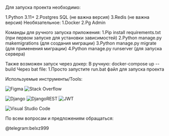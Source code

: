 Для запуска проекта необходимо:

1.Python 3.11+
2.Postgres SQL (не важна версия)
3.Redis (не важна версия)
Необязательное:
1.Docker
2.Pg Admin


Команды для ручного запуска приложения:
1.Pip install requirements.txt (при первом запуске для установки зависимостей)
2.Python manage.py makemigrations (для создания миграции)
3.Python manage.py migrate (для применения миграции)
4.Python manage.py runserver (для запуска сервера)

Также возможен запуск через докер:
В ручную:
docker-compose up  --build
Через bat file:
1.Просто запустите run.bat файл для запуска проекта


 Используемые инструменты/Tools:
 
![Figma](https://img.shields.io/badge/figma-%23F24E1E.svg?style=for-the-badge&logo=figma&logoColor=white)   ![Stack Overflow](https://img.shields.io/badge/-Stackoverflow-FE7A16?style=for-the-badge&logo=stack-overflow&logoColor=white)

![Django](https://img.shields.io/badge/django-%23092E20.svg?style=for-the-badge&logo=django&logoColor=white) ![DjangoREST](https://img.shields.io/badge/DJANGO-REST-ff1709?style=for-the-badge&logo=django&logoColor=white&color=ff1709&labelColor=gray) ![JWT](https://img.shields.io/badge/JWT-black?style=for-the-badge&logo=JSON%20web%20tokens) 


![Visual Studio Code](https://img.shields.io/badge/Visual%20Studio%20Code-0078d7.svg?style=for-the-badge&logo=visual-studio-code&logoColor=white)

По всем вопросам и предложениям обращаться:

@telegram:belxz999
